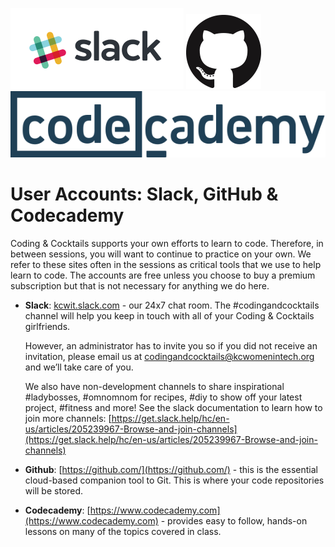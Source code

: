 ![](/assets/Slack.png) ![](/assets/GitHub-Mark-120px-plus.png) ![](/assets/codecademy.svg)

# User Accounts: Slack, GitHub & Codecademy

Coding & Cocktails supports your own efforts to learn to code. Therefore, in between sessions, you will want to continue to practice on your own. We refer to these sites often in the sessions as critical tools that we use to help learn to code. The accounts are free unless you choose to buy a premium subscription but that is not necessary for anything we do here.

* **Slack**: [kcwit.slack.com](http://kcwit.slack.com) - our 24x7 chat room.  The \#codingandcocktails channel will help you keep in touch with all of your Coding & Cocktails girlfriends. 

    However, an administrator has to invite you so if you did not receive an invitation, please email us at [codingandcocktails@kcwomenintech.org](mailto:codingandcocktails@kcwomenintech.org) and we’ll take care of you.

    We also have non-development channels to share inspirational #ladybosses, #omnomnom for recipes, #diy to show off your latest project, #fitness and more! See the slack documentation to learn how to join more channels: [https://get.slack.help/hc/en-us/articles/205239967-Browse-and-join-channels](https://get.slack.help/hc/en-us/articles/205239967-Browse-and-join-channels)
    

* **Github**: [https://github.com/](https://github.com/) - this is the essential cloud-based companion tool to Git. This is where your code repositories will be stored.

* **Codecademy**: [https://www.codecademy.com](https://www.codecademy.com) - provides easy to follow, hands-on lessons on many of the topics covered in class.







